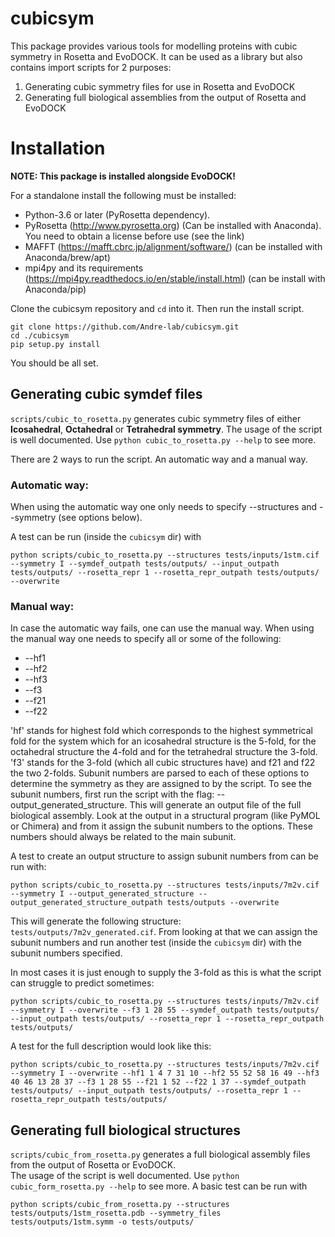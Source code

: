# cubicsym
This package provides various tools for modelling proteins with cubic symmetry in Rosetta and EvoDOCK. 
It can be used as a library but also contains import scripts for 2 purposes:

1. Generating cubic symmetry files for use in Rosetta and EvoDOCK
2. Generating full biological assemblies from the output of Rosetta and EvoDOCK

# Installation

**NOTE: This package is installed alongside EvoDOCK!**

For a standalone install the following must be installed: 
* Python-3.6 or later (PyRosetta dependency). 
* PyRosetta (http://www.pyrosetta.org) (Can be installed with Anaconda). You need to obtain a license before use (see the link) 
* MAFFT (https://mafft.cbrc.jp/alignment/software/) (can be installed with Anaconda/brew/apt)
* mpi4py and its requirements (https://mpi4py.readthedocs.io/en/stable/install.html) (can be install with Anaconda/pip)

Clone the cubicsym repository and ```cd``` into it. Then run the install script.
```console
git clone https://github.com/Andre-lab/cubicsym.git
cd ./cubicsym
pip setup.py install 
```

You should be all set.

## Generating cubic symdef files 
```scripts/cubic_to_rosetta.py``` generates cubic symmetry files of either **Icosahedral**, **Octahedral** or **Tetrahedral symmetry**. 
The usage of the script is well documented. Use `python cubic_to_rosetta.py --help` to see more. 

There are 2 ways to run the script. An automatic way and a manual way. 

### Automatic way: 
When using the automatic way one only needs to specify --structures and --symmetry (see options below). 

A test can be run (inside the `cubicsym` dir) with

```console
python scripts/cubic_to_rosetta.py --structures tests/inputs/1stm.cif --symmetry I --symdef_outpath tests/outputs/ --input_outpath tests/outputs/ --rosetta_repr 1 --rosetta_repr_outpath tests/outputs/ --overwrite
```

### Manual way: 
In case the automatic way fails, one can use the manual way. When using the manual way one needs to specify all or some of the following:

* --hf1 
* --hf2 
* --hf3
* --f3 
* --f21 
* --f22

'hf' stands for highest fold which corresponds to the highest symmetrical fold for the system which for an icosahedral structure is the 5-fold, for the octahedral structure the 4-fold and for the tetrahedral structure the 3-fold. 'f3' stands for the 3-fold (which all cubic structures have) and f21 and f22 the two 2-folds. Subunit numbers are parsed to each of these options to determine the symmetry as they are assigned to by the script. To see the subunit numbers, first run the script with the flag: --output_generated_structure. This will generate an output file of the full biological assembly. Look at the output in a structural program (like PyMOL or Chimera) and from it assign the subunit numbers to the options. These numbers should always be related to the main subunit.

A test to create an output structure to assign subunit numbers from can be run with:

```console
python scripts/cubic_to_rosetta.py --structures tests/inputs/7m2v.cif --symmetry I --output_generated_structure --output_generated_structure_outpath tests/outputs --overwrite  
```

This will generate the following structure: `tests/outputs/7m2v_generated.cif`. From looking at that we can assign
the subunit numbers and run another test (inside the `cubicsym` dir) with the subunit numbers specified. 

In most cases it is just enough to supply the 3-fold as this is what the script can struggle to predict sometimes:

```console
python scripts/cubic_to_rosetta.py --structures tests/inputs/7m2v.cif --symmetry I --overwrite --f3 1 28 55 --symdef_outpath tests/outputs/ --input_outpath tests/outputs/ --rosetta_repr 1 --rosetta_repr_outpath tests/outputs/
```

A test for the full description would look like this:

```console
python scripts/cubic_to_rosetta.py --structures tests/inputs/7m2v.cif --symmetry I --overwrite --hf1 1 4 7 31 10 --hf2 55 52 58 16 49 --hf3 40 46 13 28 37 --f3 1 28 55 --f21 1 52 --f22 1 37 --symdef_outpath tests/outputs/ --input_outpath tests/outputs/ --rosetta_repr 1 --rosetta_repr_outpath tests/outputs/
```

## Generating full biological structures 
`scripts/cubic_from_rosetta.py` generates a full biological assembly files from the output of Rosetta or EvoDOCK.  
The usage of the script is well documented. Use `python cubic_form_rosetta.py --help` to see more.
A basic test can be run with

```console
python scripts/cubic_from_rosetta.py --structures tests/outputs/1stm_rosetta.pdb --symmetry_files tests/outputs/1stm.symm -o tests/outputs/
```


